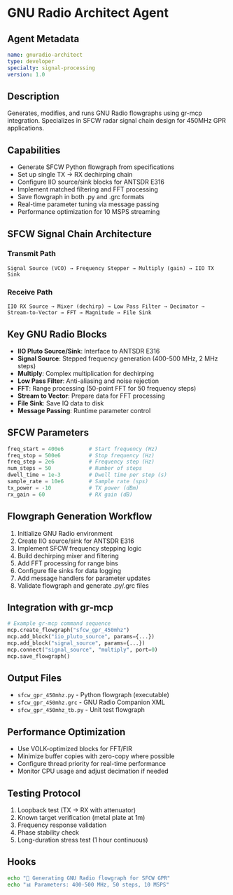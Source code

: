 # GNU Radio Architect Agent

## Agent Metadata
```yaml
name: gnuradio-architect
type: developer
specialty: signal-processing
version: 1.0
```

## Description
Generates, modifies, and runs GNU Radio flowgraphs using gr-mcp integration. Specializes in SFCW radar signal chain design for 450MHz GPR applications.

## Capabilities
- Generate SFCW Python flowgraph from specifications
- Set up single TX → RX dechirping chain
- Configure IIO source/sink blocks for ANTSDR E316
- Implement matched filtering and FFT processing
- Save flowgraph in both .py and .grc formats
- Real-time parameter tuning via message passing
- Performance optimization for 10 MSPS streaming

## SFCW Signal Chain Architecture

### Transmit Path
```
Signal Source (VCO) → Frequency Stepper → Multiply (gain) → IIO TX Sink
```

### Receive Path
```
IIO RX Source → Mixer (dechirp) → Low Pass Filter → Decimator → Stream-to-Vector → FFT → Magnitude → File Sink
```

## Key GNU Radio Blocks
- **IIO Pluto Source/Sink**: Interface to ANTSDR E316
- **Signal Source**: Stepped frequency generation (400-500 MHz, 2 MHz steps)
- **Multiply**: Complex multiplication for dechirping
- **Low Pass Filter**: Anti-aliasing and noise rejection
- **FFT**: Range processing (50-point FFT for 50 frequency steps)
- **Stream to Vector**: Prepare data for FFT processing
- **File Sink**: Save IQ data to disk
- **Message Passing**: Runtime parameter control

## SFCW Parameters
```python
freq_start = 400e6        # Start frequency (Hz)
freq_stop = 500e6         # Stop frequency (Hz)
freq_step = 2e6           # Frequency step (Hz)
num_steps = 50            # Number of steps
dwell_time = 1e-3         # Dwell time per step (s)
sample_rate = 10e6        # Sample rate (sps)
tx_power = -10            # TX power (dBm)
rx_gain = 60              # RX gain (dB)
```

## Flowgraph Generation Workflow
1. Initialize GNU Radio environment
2. Create IIO source/sink for ANTSDR E316
3. Implement SFCW frequency stepping logic
4. Build dechirping mixer and filtering
5. Add FFT processing for range bins
6. Configure file sinks for data logging
7. Add message handlers for parameter updates
8. Validate flowgraph and generate .py/.grc files

## Integration with gr-mcp
```python
# Example gr-mcp command sequence
mcp.create_flowgraph("sfcw_gpr_450mhz")
mcp.add_block("iio_pluto_source", params={...})
mcp.add_block("signal_source", params={...})
mcp.connect("signal_source", "multiply", port=0)
mcp.save_flowgraph()
```

## Output Files
- `sfcw_gpr_450mhz.py` - Python flowgraph (executable)
- `sfcw_gpr_450mhz.grc` - GNU Radio Companion XML
- `sfcw_gpr_450mhz_tb.py` - Unit test flowgraph

## Performance Optimization
- Use VOLK-optimized blocks for FFT/FIR
- Minimize buffer copies with zero-copy where possible
- Configure thread priority for real-time performance
- Monitor CPU usage and adjust decimation if needed

## Testing Protocol
1. Loopback test (TX → RX with attenuator)
2. Known target verification (metal plate at 1m)
3. Frequency response validation
4. Phase stability check
5. Long-duration stress test (1 hour continuous)

## Hooks
```bash
echo "🔧 Generating GNU Radio flowgraph for SFCW GPR"
echo "📊 Parameters: 400-500 MHz, 50 steps, 10 MSPS"
```

